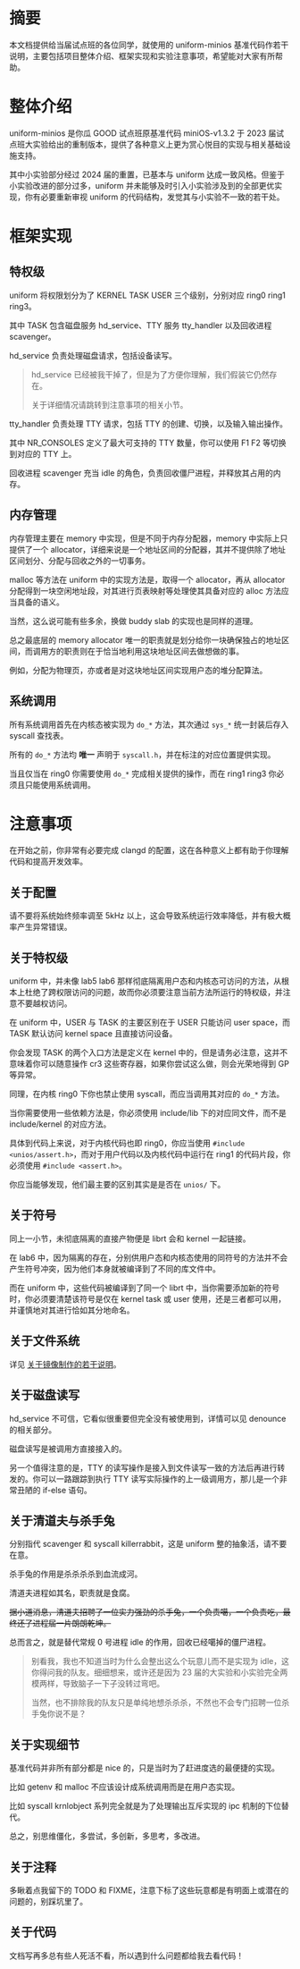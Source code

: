 # 摘要

本文档提供给当届试点班的各位同学，就使用的 uniform-minios 基准代码作若干说明，主要包括项目整体介绍、框架实现和实验注意事项，希望能对大家有所帮助。

# 整体介绍

uniform-minios 是你瓜 GOOD 试点班原基准代码 miniOS-v1.3.2 于 2023 届试点班大实验给出的重制版本，提供了各种意义上更为赏心悦目的实现与相关基础设施支持。

其中小实验部分经过 2024 届的重置，已基本与 uniform 达成一致风格。但鉴于小实验改进的部分过多，uniform 并未能够及时引入小实验涉及到的全部更优实现，你有必要重新审视 uniform 的代码结构，发觉其与小实验不一致的若干处。

# 框架实现

## 特权级

uniform 将权限划分为了 KERNEL TASK USER 三个级别，分别对应 ring0 ring1 ring3。

其中 TASK 包含磁盘服务 hd_service、TTY 服务 tty_handler 以及回收进程 scavenger。

hd_service 负责处理磁盘请求，包括设备读写。

> hd_service 已经被我干掉了，但是为了方便你理解，我们假装它仍然存在。
>
> 关于详细情况请跳转到注意事项的相关小节。

tty_handler 负责处理 TTY 请求，包括 TTY 的创建、切换，以及输入输出操作。

其中 NR_CONSOLES 定义了最大可支持的 TTY 数量，你可以使用 F1 F2 等切换到对应的 TTY 上。

回收进程 scavenger 充当 idle 的角色，负责回收僵尸进程，并释放其占用的内存。

## 内存管理

内存管理主要在 memory 中实现，但是不同于内存分配器，memory 中实际上只提供了一个 allocator，详细来说是一个地址区间的分配器，其并不提供除了地址区间划分、分配与回收之外的一切事务。

malloc 等方法在 uniform 中的实现方法是，取得一个 allocator，再从 allocator 分配得到一块空闲地址段，对其进行页表映射等处理使其具备对应的 alloc 方法应当具备的语义。

当然，这么说可能有些多余，换做 buddy slab 的实现也是同样的道理。

总之最底层的 memory allocator 唯一的职责就是划分给你一块确保独占的地址区间，而调用方的职责则在于恰当地利用这块地址区间去做想做的事。

例如，分配为物理页，亦或者是对这块地址区间实现用户态的堆分配算法。

## 系统调用

所有系统调用首先在内核态被实现为 `do_*` 方法，其次通过 `sys_*` 统一封装后存入 syscall 查找表。

所有的 `do_*` 方法均 **唯一** 声明于 `syscall.h`，并在标注的对应位置提供实现。

当且仅当在 ring0 你需要使用 `do_*` 完成相关提供的操作，而在 ring1 ring3 你必须且只能使用系统调用。

# 注意事项

在开始之前，你非常有必要完成 clangd 的配置，这在各种意义上都有助于你理解代码和提高开发效率。

## 关于配置

请不要将系统始终频率调至 5kHz 以上，这会导致系统运行效率降低，并有极大概率产生异常错误。

## 关于特权级

uniform 中，并未像 lab5 lab6 那样彻底隔离用户态和内核态可访问的方法，从根本上杜绝了跨权限访问的问题，故而你必须要注意当前方法所运行的特权级，并注意不要越权访问。

在 uniform 中，USER 与 TASK 的主要区别在于 USER 只能访问 user space，而 TASK 默认访问 kernel space 且直接访问设备。

你会发现 TASK 的两个入口方法是定义在 kernel 中的，但是请务必注意，这并不意味着你可以随意操作 cr3 这些寄存器，如果你尝试这么做，则会光荣地得到 GP 等异常。

同理，在内核 ring0 下你也禁止使用 syscall，而应当调用其对应的 `do_*` 方法。

当你需要使用一些依赖方法是，你必须使用 include/lib 下的对应同文件，而不是 include/kernel 的对应方法。

具体到代码上来说，对于内核代码也即 ring0，你应当使用 `#include <unios/assert.h>`，而对于用户代码以及内核代码中运行在 ring1 的代码片段，你必须使用 `#include <assert.h>`。

你应当能够发现，他们最主要的区别其实是是否在 `unios/` 下。

## 关于符号

同上一小节，未彻底隔离的直接产物便是 librt 会和 kernel 一起链接。

在 lab6 中，因为隔离的存在，分别供用户态和内核态使用的同符号的方法并不会产生符号冲突，因为他们本身就被编译到了不同的库文件中。

而在 uniform 中，这些代码被编译到了同一个 librt 中，当你需要添加新的符号时，你必须要清楚该符号是仅在 kernel task 或 user 使用，还是三者都可以用，并谨慎地对其进行恰如其分地命名。

## 关于文件系统

详见 [关于镜像制作的若干说明](关于镜像制作的若干说明.md)。

## 关于磁盘读写

hd_service 不可信，它看似很重要但完全没有被使用到，详情可以见 denounce 的相关部分。

磁盘读写是被调用方直接接入的。

另一个值得注意的是，TTY 的读写操作是接入到文件读写一致的方法后再进行转发的。你可以一路跟踪到执行 TTY 读写实际操作的上一级调用方，那儿是一个非常丑陋的 if-else 语句。

## 关于清道夫与杀手兔

分别指代 scavenger 和 syscall killerrabbit，这是 uniform 整的抽象活，请不要在意。

杀手兔的作用是杀杀杀杀到血流成河。

清道夫进程如其名，职责就是食腐。

~~据小道消息，清道夫招聘了一位实力强劲的杀手兔，一个负责噶，一个负责吃，最终还了进程届一片朗朗乾坤。~~

总而言之，就是替代常规 0 号进程 idle 的作用，回收已经噶掉的僵尸进程。

> 别看我，我也不知道当时为什么会整出这么个玩意儿而不是实现为 idle，这你得问我的队友。细细想来，或许还是因为 23 届的大实验和小实验完全两模两样，导致脑子一下子没转过弯吧。
>
> 当然，也不排除我的队友只是单纯地想杀杀杀，不然也不会专门招聘一位杀手兔你说不是？

## 关于实现细节

基准代码并非所有部分都是 nice 的，只是当时为了赶进度选的最便捷的实现。

比如 getenv 和 malloc 不应该设计成系统调用而是在用户态实现。

比如 syscall krnlobject 系列完全就是为了处理输出互斥实现的 ipc 机制的下位替代。

总之，别思维僵化，多尝试，多创新，多思考，多改进。

## 关于注释

多瞅着点我留下的 TODO 和 FIXME，注意下标了这些玩意都是有明面上或潜在的问题的，别踩坑里了。

## 关于代码

文档写再多总有些人死活不看，所以遇到什么问题都给我去看代码！
